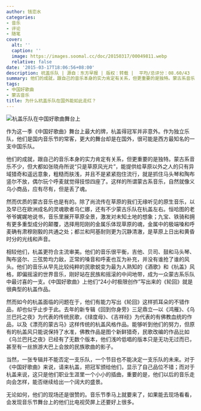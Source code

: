 ```yaml
---
author: 钱恋水
categories:
- 音乐
- 评论
- 随笔
cover:
  alt: ''
  caption: ''
  image: https://images.soomal.cc/doc/20150317/00049811.webp
  relative: false
date: '2015-03-17T18:06:56+08:00'
description: 杭盖乐队 | 源自：东方早报 | 版权：转载 |  平均/总评分：08.60/43
summary: 他们的成就，跟自己的音乐本身的实力肯定有关系，但更重要的是独特。蒙古系音乐不少，但大都如张晓舟所说“只是草原风光片”，能提供给草原以外之人的只有异域猎奇和遥远意象，粗糙而肤浅，并且不是紧紧抱住流行，就是抓住马头琴和陶布竖尔不放，偶尔玩个呼麦就觉得技惊四座了……
tags:
- 中国好歌曲
- 蒙古音乐
title: 为什么杭盖乐队在国外能如此走红？
---
```


![杭盖乐队在中国好歌曲舞台上](https://images.soomal.cc/doc/20150317/00049811.webp)





作为这一季《中国好歌曲》舞台上最大的牌，杭盖得冠军并非意外。作为独立乐队，他们是国内音乐节的常客，更大的舞台却是在国外，很可能是西方最知名的一支中国乐队。

他们的成就，跟自己的音乐本身的实力肯定有关系，但更重要的是独特。蒙古系音乐不少，但大都如张晓舟所说“只是草原风光片”，能提供给草原以外之人的只有异域猎奇和遥远意象，粗糙而肤浅，并且不是紧紧抱住流行，就是抓住马头琴和陶布竖尔不放，偶尔玩个呼麦就觉得技惊四座了。这样的所谓蒙古系音乐，自然就像义乌小商品，应有尽有，但是丢了魂。

然而优质的蒙古音乐也是有的。除了尚流传在草原的我们无缘听见的原生音乐，以及早已在欧洲成名的灵魂歌者乌仁娜，还有不少蒙古乐队在杭盖左右。恒哈图的老爷爷娓娓地说书，音乐里展开草原全景，激发对未知土地的想象；九宝、铁骑和拥有更多重型成分的颠覆，选择用阳刚的金属乐体现草原的魂，金属中的极端嗓和呼麦确有肃穆刚毅的共通之处；都兰和阿基耐则更为沉静清澈，是草原上日出和黄昏时分的光线和声音。

相较他们，杭盖更符合主流审美。他们的音乐很平衡，吉他、贝司、鼓和马头琴、陶布竖尔、三弦势均力敌，正常的嗓音和呼麦也互为补充，并没有谁抢了谁的风头。他们的音乐从早先比较纯粹的民歌蜕变为最为人熟知的《酒歌》和《杭盖》风格，即偏摇滚的世界音乐，刚好站在民族和摇滚的中间地带，成为一众蒙古系乐队中最讨喜的一支。《中国好歌曲》上他们“24小时极限创作”写出来的《轮回》就是很典型的杭盖作品。

然而如今的杭盖面临的问题在于，他们有能力写出《轮回》这样抓耳朵的不错作品，却也似乎止步于此。去年的新专辑《回到你身旁》三足鼎立―以《鸿雁》、《乌兰巴托之夜》为代表的传统民歌，《绿度母》、《吉祥经》为代表的有佛教血统的作品，以及《漂亮的蒙古马》这样传统的杭盖风格作品。能够听到他们的努力，但原有的杭盖风只能说保持了水准，佛教作品是图个新鲜猎奇，民歌改编的作品比如《乌兰巴托之夜》已经有了无数个版本，他们浅吟低唱的版本只是无功无过而已，甚至有一丝旅游大巴上会放的民族歌曲的影子。

当然，一张专辑并不能否定一支乐队，一个节目也不能决定一支乐队的未来。对于《中国好歌曲》来说，请来杭盖，把冠军颁给他们，显示了自己品位不错；而对于杭盖来说，这只是他们职业生涯里一个小小的插曲，重要的是，他们以后的音乐走向会怎样，能否继续给出一个阔大的盛景。

无论如何，他们的现场还是很赞的。音乐节季马上就要来了，如果能去现场看看，会发现音乐节舞台上的他们比电视荧屏上还要好上很多。